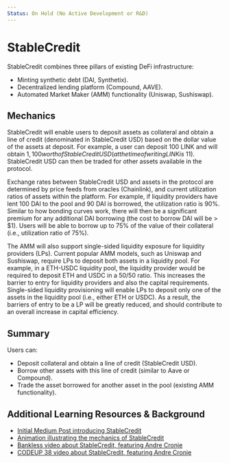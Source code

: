 ```yaml
---
Status: On Hold (No Active Development or R&D)
---
```


# StableCredit

StableCredit combines three pillars of existing DeFi infrastructure:

- Minting synthetic debt (DAI, Synthetix).
- Decentralized lending platform (Compound, AAVE).
- Automated Market Maker (AMM) functionality (Uniswap, Sushiswap).

## Mechanics

StableCredit will enable users to deposit assets as collateral and obtain a line of credit (denominated in StableCredit USD) based on the dollar value of the assets at deposit. For example, a user can deposit 100 LINK and will obtain $1,100 worth of StableCredit USD (at the time of writing LINK is ~$11). StableCredit USD can then be traded for other assets available in the protocol.

Exchange rates between StableCredit USD and assets in the protocol are determined by price feeds from oracles (Chainlink), and current utilization ratios of assets within the platform. For example, if liquidity providers have lent 100 DAI to the pool and 90 DAI is borrowed, the utilization ratio is 90%. Similar to how bonding curves work, there will then be a significant premium for any additional DAI borrowing (the cost to borrow DAI will be > $1). Users will be able to borrow up to 75% of the value of their collateral (i.e., utilization ratio of 75%).

The AMM will also support single-sided liquidity exposure for liquidity providers (LPs). Current popular AMM models, such as Uniswap and Sushiswap, require LPs to deposit both assets in a liquidity pool. For example, in a ETH-USDC liquidity pool, the liquidity provider would be required to deposit ETH and USDC in a 50/50 ratio. This increases the barrier to entry for liquidity providers and also the capital requirements. Single-sided liquidity provisioning will enable LPs to deposit only one of the assets in the liquidity pool (i.e., either ETH or USDC). As a result, the barriers of entry to be a LP will be greatly reduced, and should contribute to an overall increase in capital efficiency.

## Summary

Users can:

- Deposit collateral and obtain a line of credit (StableCredit USD).
- Borrow other assets with this line of credit (similar to Aave or Compound).
- Trade the asset borrowed for another asset in the pool (existing AMM functionality).

## Additional Learning Resources & Background

- [Initial Medium Post introducing StableCredit](https://medium.com/iearn/introducing-stablecredit-a-new-protocol-for-decentralized-lending-stablecoins-and-amms-7252a43ee56)
- [Animation illustrating the mechanics of StableCredit](https://twitter.com/finematics/status/1305188626008100865)
- [Bankless video about StableCredit, featuring Andre Cronje](https://www.youtube.com/watch?v=SkTuMVBLBNQ)
- [CODEUP 38 video about StableCredit, featuring Andre Cronje](https://www.youtube.com/watch?v=bdC3rNDChbw&feature=youtu.be&t=2002)

